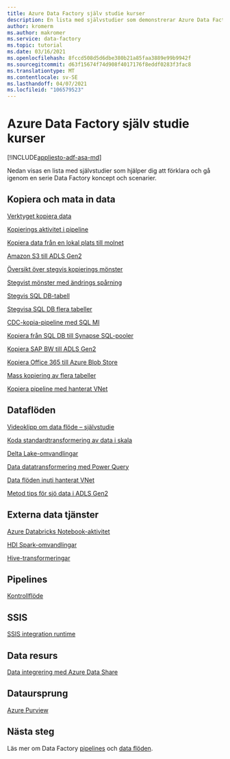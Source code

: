 ```yaml
---
title: Azure Data Factory själv studie kurser
description: En lista med självstudier som demonstrerar Azure Data Factory koncept
author: kromerm
ms.author: makromer
ms.service: data-factory
ms.topic: tutorial
ms.date: 03/16/2021
ms.openlocfilehash: 8fccd508d5d6dbe380b21a85faa3889e99b9942f
ms.sourcegitcommit: d63f15674f74d908f4017176f8eddf0283f3fac8
ms.translationtype: MT
ms.contentlocale: sv-SE
ms.lasthandoff: 04/07/2021
ms.locfileid: "106579523"
---
```

# <a name="azure-data-factory-tutorials"></a>Azure Data Factory själv studie kurser

[!INCLUDE[appliesto-adf-asa-md](includes/appliesto-adf-asa-md.md)]

Nedan visas en lista med självstudier som hjälper dig att förklara och gå igenom en serie Data Factory koncept och scenarier.

## <a name="copy-and-ingest-data"></a>Kopiera och mata in data

[Verktyget kopiera data](tutorial-copy-data-tool.md)

[Kopierings aktivitet i pipeline](tutorial-copy-data-portal.md)

[Kopiera data från en lokal plats till molnet](tutorial-hybrid-copy-data-tool.md)

[Amazon S3 till ADLS Gen2](load-azure-data-lake-storage-gen2.md)

[Översikt över stegvis kopierings mönster](tutorial-incremental-copy-overview.md)

[Stegvist mönster med ändrings spårning](tutorial-incremental-copy-change-tracking-feature-portal.md)

[Stegvis SQL DB-tabell](tutorial-incremental-copy-portal.md)

[Stegvisa SQL DB flera tabeller](tutorial-incremental-copy-multiple-tables-portal.md)

[CDC-kopia-pipeline med SQL MI](tutorial-incremental-copy-change-data-capture-feature-portal.md)

[Kopiera från SQL DB till Synapse SQL-pooler](load-azure-sql-data-warehouse.md)

[Kopiera SAP BW till ADLS Gen2](load-sap-bw-data.md)

[Kopiera Office 365 till Azure Blob Store](load-office-365-data.md)

[Mass kopiering av flera tabeller](tutorial-bulk-copy-portal.md)

[Kopiera pipeline med hanterat VNet](tutorial-copy-data-portal-private.md)

## <a name="data-flows"></a>Dataflöden

[Videoklipp om data flöde – självstudie](data-flow-tutorials.md)

[Koda standardtransformering av data i skala](tutorial-data-flow.md)

[Delta Lake-omvandlingar](tutorial-data-flow-delta-lake.md)

[Data datatransformering med Power Query](wrangling-tutorial.md)

[Data flöden inuti hanterat VNet](tutorial-data-flow-private.md)

[Metod tips för sjö data i ADLS Gen2](tutorial-data-flow-write-to-lake.md)

## <a name="external-data-services"></a>Externa data tjänster

[Azure Databricks Notebook-aktivitet](transform-data-using-databricks-notebook.md)

[HDI Spark-omvandlingar](tutorial-transform-data-spark-portal.md)

[Hive-transformeringar](tutorial-transform-data-hive-virtual-network-portal.md)

## <a name="pipelines"></a>Pipelines

[Kontrollflöde](tutorial-control-flow-portal.md)

## <a name="ssis"></a>SSIS

[SSIS integration runtime](tutorial-deploy-ssis-packages-azure.md)

## <a name="data-share"></a>Data resurs

[Data integrering med Azure Data Share](lab-data-flow-data-share.md)

## <a name="data-lineage"></a>Dataursprung

[Azure Purview](turorial-push-lineage-to-purview.md)

## <a name="next-steps"></a>Nästa steg
Läs mer om Data Factory [pipelines](concepts-pipelines-activities.md) och [data flöden](concepts-data-flow-overview.md).
